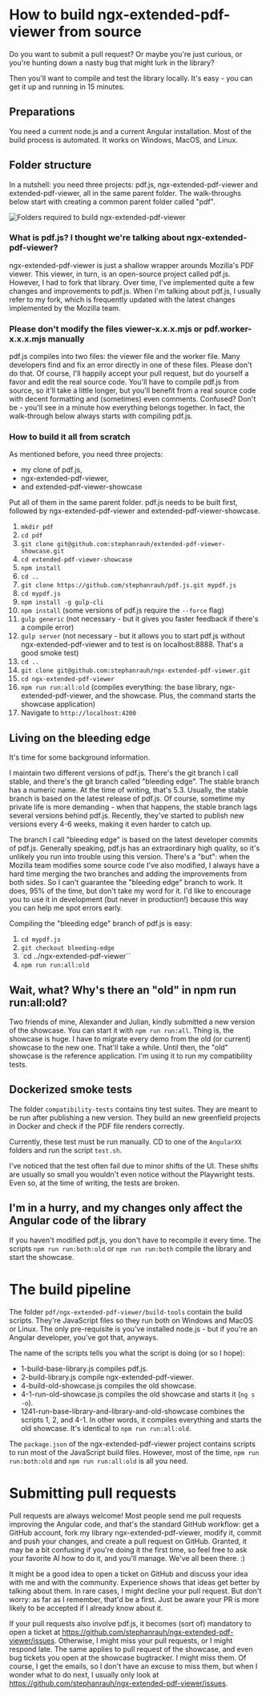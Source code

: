 # How to build ngx-extended-pdf-viewer from source

Do you want to submit a pull request? Or maybe you're just curious, or you're hunting down a nasty bug that might lurk in the library?

Then you'll want to compile and test the library locally. It's easy - you can get it up and running in 15 minutes.

## Preparations

You need a current node.js and a current Angular installation. Most of the build process is automated. It works on Windows, MacOS, and Linux.

## Folder structure

In a nutshell: you need three projects: pdf.js, ngx-extended-pdf-viewer and extended-pdf-viewer, all in the same parent folder. The walk-throughs below start with creating a common parent folder called "pdf".

![Folders required to build ngx-extended-pdf-viewer](./folder-structure.png)

### What is pdf.js? I thought we're talking about ngx-extended-pdf-viewer?

ngx-extended-pdf-viewer is just a shallow wrapper arounds Mozilla's PDF viewer. This viewer, in turn, is an open-source project called pdf.js. However, I had to fork that library. Over time, I've implemented quite a few changes and improvements to pdf.js. When I'm talking about pdf.js, I usually refer to my fork, which is frequently updated with the latest changes implemented by the Mozilla team.

### Please don't modify the files viewer-x.x.x.mjs or pdf.worker-x.x.x.mjs manually

pdf.js compiles into two files: the viewer file and the worker file. Many developers find and fix an error directly in one of these files. Please don't do that. Of course, I'll happily accept your pull request, but do yourself a favor and edit the real source code. You'll have to compile pdf.js from source, so it'll take a little longer, but you'll benefit from a real source code with decent formatting and (sometimes) even comments. Confused? Don't be - you'll see in a minute how everything belongs together. In fact, the walk-through below always starts with compiling pdf.js.

### How to build it all from scratch

As mentioned before, you need three projects:

- my clone of pdf.js,
- ngx-extended-pdf-viewer,
- and extended-pdf-viewer-showcase

Put all of them in the same parent folder. pdf.js needs to be built first, followed by ngx-extended-pdf-viewer and extended-pdf-viewer-showcase.

1. `mkdir pdf`
1. `cd pdf`
1. `git clone git@github.com:stephanrauh/extended-pdf-viewer-showcase.git`
1. `cd extended-pdf-viewer-showcase`
1. `npm install`
1. `cd ..`
1. `git clone https://github.com/stephanrauh/pdf.js.git mypdf.js`
1. `cd mypdf.js`
1. `npm install -g gulp-cli`
1. `npm install` (some versions of pdf.js require the `--force` flag)
1. `gulp generic` (not necessary - but it gives you faster feedback if there's a compile error)
1. `gulp server` (not necessary - but it allows you to start pdf.js without ngx-extended-pdf-viewer and to test is on localhost:8888. That's a good smoke test)
1. `cd ..`
1. `git clone git@github.com:stephanrauh/ngx-extended-pdf-viewer.git`
1. `cd ngx-extended-pdf-viewer`
1. `npm run run:all:old` (compiles everything: the base library, ngx-extended-pdf-viewer, and the showcase. Plus, the command starts the showcase application)
1. Navigate to `http://localhost:4200`

## Living on the bleeding edge

It's time for some background information.

I maintain two different versions of pdf.js. There's the git branch I call stable, and there's the git branch called "bleeding edge". The stable branch has a numeric name. At the time of writing, that's 5.3. Usually, the stable branch is based on the latest release of pdf.js. Of course, sometime my private life is more demanding - when that happens, the stable branch lags several versions behind pdf.js. Recently, they've started to publish new versions every 4-6 weeks, making it even harder to catch up.

The branch I call "bleeding edge" is based on the latest developer commits of pdf.js. Generally speaking, pdf.js has an extraordinary high quality, so it's unlikely you run into trouble using this version. There's a "but": when the Mozilla team modifies some source code I've also modified, I always have a hard time merging the two branches and adding the improvements from both sides. So I can't guarantee the "bleeding edge" branch to work. It does, 95% of the time, but don't take my word for it. I'd like to encourage you to use it in development (but never in production!) because this way you can help me spot errors early.

Compiling the "bleeding edge" branch of pdf.js is easy:

1. `cd mypdf.js`
1. `git checkout bleeding-edge`
1. `cd ../ngx-extended-pdf-viewer``
1. `npm run run:all:old`

## Wait, what? Why's there an "old" in npm run run:all:old?

Two friends of mine, Alexander and Julian, kindly submitted a new version of the showcase. You can start it with `npm run run:all`. Thing is, the showcase is huge. I have to migrate every demo from the old (or current) showcase to the new one. That'll take a while. Until then, the "old" showcase is the reference application. I'm using it to run my compatibility tests.

## Dockerized smoke tests

The folder `compatibility-tests` contains tiny test suites. They are meant to be run after publishing a new version. They build an new greenfield projects in Docker and check if the PDF file renders correctly.

Currently, these test must be run manually. CD to one of the `AngularXX` folders and run the script `test.sh`.

I've noticed that the test often fail due to minor shifts of the UI. These shifts are usually so small you wouldn't even notice without the Playwright tests. Even so, at the time of writing, the tests are broken.

## I'm in a hurry, and my changes only affect the Angular code of the library

If you haven't modified pdf.js, you don't have to recompile it every time. The scripts `npm run run:both:old` or `npm run run:both` compile the library and start the showcase.

# The build pipeline

The folder `pdf/ngx-extended-pdf-viewer/build-tools` contain the build scripts. They're JavaScript files so they run both on Windows and MacOS or Linux. The only pre-requisite is you've installed node.js - but if you're an Angular developer, you've got that, anyways.

The name of the scripts tells you what the script is doing (or so I hope):

- 1-build-base-library.js compiles pdf.js.
- 2-build-library.js compile ngx-extended-pdf-viewer.
- 4-build-old-showcase.js compiles the old showcase.
- 4-1-run-old-showcase.js compiles the old showcase and starts it (`ng s -o`).
- 1241-run-base-library-and-library-and-old-showcase combines the scripts 1, 2, and 4-1. In other words, it compiles everything and starts the old showcase. It's identical to `npm run run:all:old`.

The `package.json` of the ngx-extended-pdf-viewer project contains scripts to run most of the JavaScript build files. However, most of the time, `npm run run:both:old` and `npm run run:all:old` is all you need.

# Submitting pull requests

Pull requests are always welcome! Most people send me pull requests improving the Angular code, and that's the standard GitHub workflow: get a GitHub account, fork my library ngx-extended-pdf-viewer, modify it, commit and push your changes, and create a pull request on GitHub. Granted, it may be a bit confusing if you're doing it the first time, so feel free to ask your favorite AI how to do it, and you'll manage. We've all been there. :)

It might be a good idea to open a ticket on GitHub and discuss your idea with me and with the community. Experience shows that ideas get better by talking about them. In rare cases, I might decline your pull request. But don't worry: as far as I remember, that'd be a first. Just be aware your PR is more likely to be accepted if I already know about it.

If your pull requests also involve pdf.js, it becomes (sort of) mandatory to open a ticket at https://github.com/stephanrauh/ngx-extended-pdf-viewer/issues. Otherwise, I might miss your pull requests, or I might respond late. The same applies to pull request of the showcase, and even bug tickets you open at the showcase bugtracker. I might miss them. Of course, I get the emails, so I don't have an excuse to miss them, but when I wonder what to do next, I usually only look at https://github.com/stephanrauh/ngx-extended-pdf-viewer/issues.
